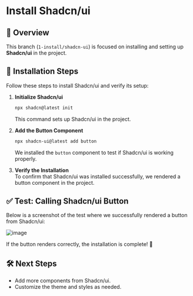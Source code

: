 # Install Shadcn/ui  

## 📌 Overview  
This branch (`1-install/shadcn-ui`) is focused on installing and setting up **Shadcn/ui** in the project.  

## 🔧 Installation Steps  
Follow these steps to install Shadcn/ui and verify its setup:  

1. **Initialize Shadcn/ui**  
   ```sh
   npx shadcn@latest init
   ```  
   This command sets up Shadcn/ui in the project.  

2. **Add the Button Component**  
   ```sh
   npx shadcn-ui@latest add button
   ```  
   We installed the `button` component to test if Shadcn/ui is working properly.  

3. **Verify the Installation**  
   To confirm that Shadcn/ui was installed successfully, we rendered a button component in the project.  

## ✅ Test: Calling Shadcn/ui Button  
Below is a screenshot of the test where we successfully rendered a button from Shadcn/ui:  

![image](https://github.com/user-attachments/assets/92a78e1e-ecb1-4d78-a855-a8b8576ec4df)  

If the button renders correctly, the installation is complete! 🎉  

## 🛠 Next Steps  
- Add more components from Shadcn/ui.  
- Customize the theme and styles as needed.  
